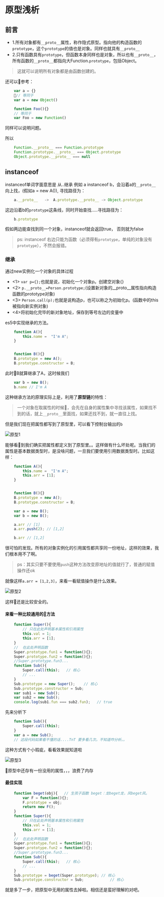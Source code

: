 # 原型浅析

## 前言

-   1.所有对象都有`__proto__`属性，称作隐式原型。指向他的构造函数的`prototype`，这个`prototype`的值也是对象。同样也就具有`__proto__`
-   2.只有函数具有`prototype`，但函数本身同样也是对象，所以也有`__proto__`，所有函数的`__proto__`都指向大Function.`prototype`，包括Object。
>   这就可以说明所有对象都是由函数创建的。

还可以参考：
```javascript
    var a = {}
    // 等同于
    var a = new Object()

    function Foo(){}
    // 等同于
    var Foo = new Function()
```
同样可以说明问题。

所以
```javascript
    Function.__proto__ === Function.prototype
    Function.prototype.__proto__ === Object.prototype
    Object.prototype.__proto__ === null
```
## instanceof
instanceof单词字面意思是   从..继承
例如 a instanceof b，会沿着a的`__proto__`向上找，(假如a = new A()), 寻找路径为：
```javascript
    a.__proto__   ->  A.prototype.__proto__ -> Object.prototype
```

这边沿着b的`prototype`这条线，同时开始查找.....寻找路径为：
```javascript
    b.prototype
```

假如两边能查找到同一个对象，instanceof就会返回true， 否则就为false

>   ps: instanceof 右边只能为函数（必须得有`prototype`，单纯的对象没有`prototype`），不然会报错。

### 继承

通过new实例化一个对象的具体过程
-  <1> `var p={};`也就是说，初始化一个对象p。创建空对象{}
-  <2> `p.__proto__=Person.prototype;`(设置新对象的__proto__属性指向构造函数的prototype对象)
-  <3> `Person.call(p);`也就是说构造p，也可以称之为初始化p。(函数中的this被指向新实例对象)
-  <4>将初始化完毕的新对象地址，保存到等号左边的变量中

es5中实现继承的方法。
```javascript
    function A(){
        this.name =  "I'm A";
    }


    function B(){}
    B.prototype = new A();
    B.prototype.constructor = B;
```
此时B就算继承了A，这时候我们
```javascript
    var b = new B();
    b.name // I'm A
```

这种继承方法的原理实际上是，利用了**原型链**的特性：
>   一个对象在取属性的时候，会先在自身的属性集中寻找该属性，如果找不到的话，就上`__proto__`里面找，如果还找不到，就一直往上找。

但是我们现在把属性都写到了原型里，可以看下控制台输出的`b`

![原型1](http://106.15.228.215:8080/Blog/images/1509796190529.png)

能够看到我们确实把属性都定义到了原型里。。这样做有什么坏处呢。当我们的属性是基本数据类型时，是没啥问题，一旦我们要使用引用数据类型时。比如这样：

```javascript
    function A(){
        this.name =  "I'm A";
        this.arr = [1];
    }


    function B(){}
    B.prototype = new A();
    B.prototype.constructor = B;

    var a = new B();
    var b = new B();

    a.arr // [1]
    a.arr.push(2); // [1,2]

    b.arr // [1,2]
```

很可怕的发现。所有的对象实例化的引用属性都共享同一份地址，这样的效果，我们根本用不了啊。
>   ps：其实只要不要使用`push`这种方法改变原地址的值就行了，普通的赋值操作还ok

就像这样`a.arr = [1,2,3]`，来看一看赋值操作是什么效果。

![原型2](http://106.15.228.215:8080/Blog/images/1509796903793.png)

这样还是比较安全的。

#### 来看一种比较通用的方法

```javascript
    function Super(){
        // 只在此处声明基本属性和引用属性
        this.val = 1;
        this.arr = [1];
    }
    //  在此处声明函数
    Super.prototype.fun1 = function(){};
    Super.prototype.fun2 = function(){};
    //Super.prototype.fun3...
    function Sub(){
        Super.call(this);   // 核心
        // ...
    }
    Sub.prototype = new Super();    // 核心
    Sub.prototype.constructor = Sub;
    var sub1 = new Sub();
    var sub2 = new Sub();
    console.log(sub1.fun === sub2.fun);   // true
```
先来分析下
```javascript
    function Sub(){
        Super.call(this);
    }
    var a = new Sub();
    // 这段代码如果看不懂的话....TnT 要多看几次。不知道咋分析。。
```

这种方式有个小瑕疵，看看效果就知道啦

![原型3](http://106.15.228.215:8080/Blog/images/1509797888820.png)

原型中还存有一份没用的属性，，，浪费了内存

#### 最佳实现
```javascript
    function beget(obj){   // 生孩子函数 beget：龙beget龙，凤beget凤。
        var F = function(){};
        F.prototype = obj;
        return new F();
    }
    function Super(){
        // 只在此处声明基本属性和引用属性
        this.val = 1;
        this.arr = [1];
    }
    //  在此处声明函数
    Super.prototype.fun1 = function(){};
    Super.prototype.fun2 = function(){};
    //Super.prototype.fun3...
    function Sub(){
        Super.call(this);   // 核心
        // ...
    }
    Sub.prototype = beget(Super.prototype); // 核心
    Sub.prototype.constructor = Sub;            // 核心
```

就是多了一步，把原型中无用的属性去掉啦。相信还是蛮好理解的对吧。